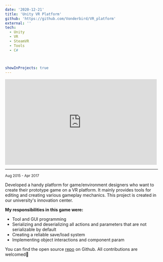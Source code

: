 ```yaml
---
date: '2020-12-21'
title: 'Unity VR Platform'
github: 'https://github.com/Vonderbird/VR_platform'
external: ''
tech:
  - Unity
  - VR
  - SteamVR
  - Tools
  - C#
 
  

showInProjects: true
---
```


  
<iframe width="500" height="282" src="https://www.youtube.com/embed/OeSEkeHIHRg" frameborder="0" allow="accelerometer; autoplay; clipboard-write; encrypted-media; gyroscope; picture-in-picture" allowfullscreen></iframe>

---
<small>Aug 2015 - Apr 2017</small>

Developed a handy platform for game/environment designers who want to create their prototype game on a VR platform. It mainly provides tools for editing and creating various gameplay mechanics. This project is created in our university's innovation center.


**My responsibilities in this game were:**
- Tool and GUI programming 
- Serializing and deserializing all actions and parameters that are not serializable by default
- Creating a reliable save/load system
- Implementing object interactions and component param 


You can find the open source [repo](https://github.com/Vonderbird/VR_platform) on Github. All contributions are welcomed👾